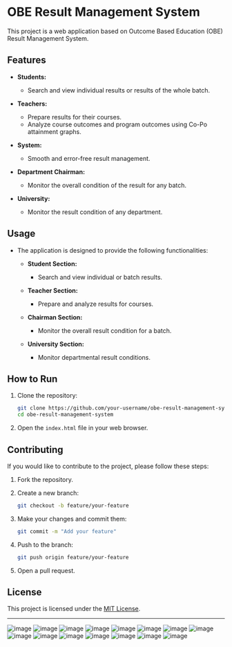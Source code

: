 # OBE Result Management System

This project is a web application based on Outcome Based Education (OBE) Result Management System.

## Features

- **Students:**
  - Search and view individual results or results of the whole batch.

- **Teachers:**
  - Prepare results for their courses.
  - Analyze course outcomes and program outcomes using Co-Po attainment graphs.

- **System:**
  - Smooth and error-free result management.

- **Department Chairman:**
  - Monitor the overall condition of the result for any batch.

- **University:**
  - Monitor the result condition of any department.

## Usage

- The application is designed to provide the following functionalities:

  - **Student Section:**
    - Search and view individual or batch results.

  - **Teacher Section:**
    - Prepare and analyze results for courses.

  - **Chairman Section:**
    - Monitor the overall result condition for a batch.

  - **University Section:**
    - Monitor departmental result conditions.

## How to Run

1. Clone the repository:

    ```bash
    git clone https://github.com/your-username/obe-result-management-system.git
    cd obe-result-management-system
    ```

2. Open the `index.html` file in your web browser.

## Contributing

If you would like to contribute to the project, please follow these steps:

1. Fork the repository.

2. Create a new branch:

    ```bash
    git checkout -b feature/your-feature
    ```

3. Make your changes and commit them:

    ```bash
    git commit -m "Add your feature"
    ```

4. Push to the branch:

    ```bash
    git push origin feature/your-feature
    ```

5. Open a pull request.

## License

This project is licensed under the [MIT License](LICENSE).

---

![image](https://github.com/whomping-willow/OBE/assets/51289468/332d5190-f63d-45bf-ab4b-68cf2c13b4c6)
![image](https://github.com/whomping-willow/OBE/assets/51289468/580a508f-a0fb-407a-8728-25f8fd72fb70)
![image](https://github.com/whomping-willow/OBE/assets/51289468/c86b2725-d167-433b-accd-1b27d4ec39d6)
![image](https://github.com/whomping-willow/OBE/assets/51289468/042e635f-65d6-47d7-acec-902c512cd6e8)
![image](https://github.com/whomping-willow/OBE/assets/51289468/b2234a06-2960-4edc-9c62-7f3747585749)
![image](https://github.com/whomping-willow/OBE/assets/51289468/3c7f964a-5f42-450e-912a-0d274bca4604)
![image](https://github.com/whomping-willow/OBE/assets/51289468/8a986297-7800-4339-9fcb-118519a598d4)
![image](https://github.com/whomping-willow/OBE/assets/51289468/0236d46d-3c61-420d-83f3-ac03e513047d)
![image](https://github.com/whomping-willow/OBE/assets/51289468/37c55ac4-45fc-45d1-8ce0-2844f55af453)
![image](https://github.com/whomping-willow/OBE/assets/51289468/022a67ad-9ba8-4ffb-84f9-d7026037fd00)
![image](https://github.com/whomping-willow/OBE/assets/51289468/0e058ed9-95d8-477f-9b8f-e66185b0b51a)
![image](https://github.com/whomping-willow/OBE/assets/51289468/e66ec06d-cad5-4dbb-981d-a323be5b88ec)
![image](https://github.com/whomping-willow/OBE/assets/51289468/a12fe022-a6ad-4fc8-b3b9-fbd399aa9332)
![image](https://github.com/whomping-willow/OBE/assets/51289468/e5ba0320-0b51-48d1-9f84-93250e14c157)
![image](https://github.com/whomping-willow/OBE/assets/51289468/3ec394e7-9139-4d13-915b-66ff9de1a2eb)











